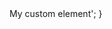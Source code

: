 <?php 

add_filter('walker_nav_menu_start_el', 'my_add_custom_element');
function my_add_custom_element($item_output, $item, $depth, $args) {
  return '<span>My custom element</span>';
}